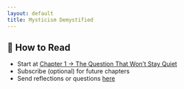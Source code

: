 ```yaml
---
layout: default
title: Mysticism Demystified
---
```

## 🧭 How to Read

- Start at [Chapter 1 → The Question That Won’t Stay Quiet](/chapters/chapter1.html)
- Subscribe (optional) for future chapters
- Send reflections or questions [here](#feedback)

